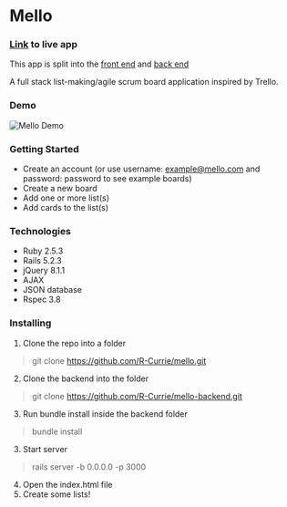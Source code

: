 # Mello

### [Link](https://r-currie-mello.herokuapp.com/) to live app

This app is split into the [front end](https://github.com/R-Currie/mello) and [back end](https://github.com/R-Currie/mello-backend)

A full stack list-making/agile scrum board application inspired by Trello.

### Demo
![Mello Demo](https://i.imgur.com/VRCtRoQ.gif)

### Getting Started
* Create an account (or use username: example@mello.com and password: password to see example boards)
* Create a new board
* Add one or more list(s)
* Add cards to the list(s)

### Technologies
* Ruby 2.5.3
* Rails 5.2.3
* jQuery 8.1.1
* AJAX
* JSON database
* Rspec 3.8


### Installing

1. Clone the repo into a folder
> git clone https://github.com/R-Currie/mello.git
2. Clone the backend into the folder
> git clone https://github.com/R-Currie/mello-backend.git
3. Run bundle install inside the backend folder
> bundle install
3. Start server
> rails server -b 0.0.0.0 -p 3000
4. Open the index.html file
5. Create some lists!
